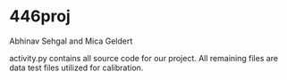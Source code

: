 # 446proj
Abhinav Sehgal and Mica Geldert

activity.py contains all source code for our project.
All remaining files are data test files utilized for calibration.
